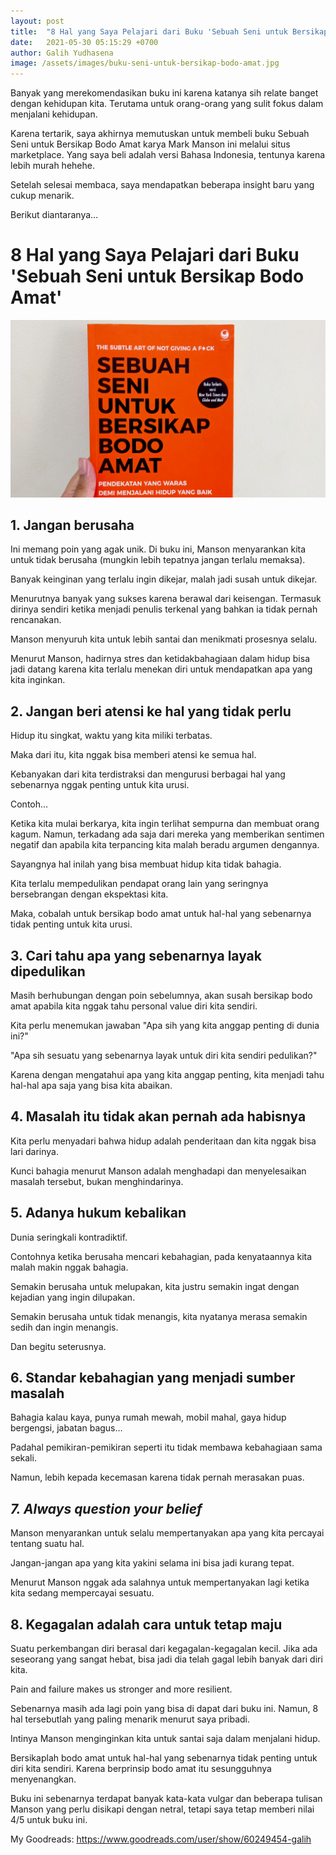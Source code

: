 ```yaml
---
layout: post
title:  "8 Hal yang Saya Pelajari dari Buku 'Sebuah Seni untuk Bersikap Bodo Amat' "
date:   2021-05-30 05:15:29 +0700
author: Galih Yudhasena
image: /assets/images/buku-seni-untuk-bersikap-bodo-amat.jpg
---
```

Banyak yang merekomendasikan buku ini karena katanya sih relate banget dengan kehidupan kita. Terutama untuk orang-orang yang sulit fokus dalam menjalani kehidupan.

Karena tertarik, saya akhirnya memutuskan untuk membeli buku Sebuah Seni untuk Bersikap Bodo Amat karya Mark Manson ini melalui situs marketplace. Yang saya beli adalah versi Bahasa Indonesia, tentunya karena lebih murah hehehe.

Setelah selesai membaca, saya mendapatkan beberapa insight baru yang cukup menarik.

Berikut diantaranya…

<h1>8 Hal yang Saya Pelajari dari Buku 'Sebuah Seni untuk Bersikap Bodo Amat'</h1>

<img src="/assets/images/buku-seni-untuk-bersikap-bodo-amat.png" alt="Review Buku Sebuah Seni untuk Bersikap Bodo Amat"/>

<h2>1. Jangan berusaha</h2>

Ini memang poin yang agak unik. Di buku ini, Manson menyarankan kita untuk tidak berusaha (mungkin lebih tepatnya jangan terlalu memaksa).

Banyak keinginan yang terlalu ingin dikejar, malah jadi susah untuk dikejar.

Menurutnya banyak yang sukses karena berawal dari keisengan. Termasuk dirinya sendiri ketika menjadi penulis terkenal yang bahkan ia tidak pernah rencanakan.

Manson menyuruh kita untuk lebih santai dan menikmati prosesnya selalu. 

Menurut Manson, hadirnya stres dan ketidakbahagiaan dalam hidup bisa jadi datang karena kita terlalu menekan diri untuk mendapatkan apa yang kita inginkan.

<h2>2. Jangan beri atensi ke hal yang tidak perlu</h2>

Hidup itu singkat, waktu yang kita miliki terbatas.

Maka dari itu, kita nggak bisa memberi atensi ke semua hal.

Kebanyakan dari kita terdistraksi dan mengurusi berbagai hal yang sebenarnya nggak penting untuk kita urusi. 

Contoh…

Ketika kita mulai berkarya, kita ingin terlihat sempurna dan membuat orang kagum. Namun, terkadang ada saja dari mereka yang memberikan sentimen negatif dan apabila kita terpancing kita malah beradu argumen dengannya.

Sayangnya hal inilah yang bisa membuat hidup kita tidak bahagia. 

Kita terlalu mempedulikan pendapat orang lain yang seringnya bersebrangan dengan ekspektasi kita.

Maka, cobalah untuk bersikap bodo amat untuk hal-hal yang sebenarnya tidak penting untuk kita urusi.

<h2>3. Cari tahu apa yang sebenarnya layak dipedulikan</h2>

Masih berhubungan dengan poin sebelumnya, akan susah bersikap bodo amat apabila kita nggak tahu personal value diri kita sendiri.

Kita perlu menemukan jawaban "Apa sih yang kita anggap penting di dunia ini?"

"Apa sih sesuatu yang sebenarnya layak untuk diri kita sendiri pedulikan?"

Karena dengan mengatahui apa yang kita anggap penting, kita menjadi tahu hal-hal apa saja yang bisa kita abaikan.

<h2>4. Masalah itu tidak akan pernah ada habisnya</h2>

Kita perlu menyadari bahwa hidup adalah penderitaan dan kita nggak bisa lari darinya. 

Kunci bahagia menurut Manson adalah menghadapi dan menyelesaikan masalah tersebut, bukan menghindarinya.

<h2>5. Adanya hukum kebalikan</h2>

Dunia seringkali kontradiktif.

Contohnya ketika berusaha mencari kebahagian, pada kenyataannya kita malah makin nggak bahagia.

Semakin berusaha untuk melupakan, kita justru semakin ingat dengan kejadian yang ingin dilupakan.

Semakin berusaha untuk tidak menangis, kita nyatanya merasa semakin sedih dan ingin menangis.

Dan begitu seterusnya.

<h2>6. Standar kebahagian yang menjadi sumber masalah</h2>

Bahagia kalau kaya, punya rumah mewah, mobil mahal, gaya hidup bergengsi, jabatan bagus…

Padahal pemikiran-pemikiran seperti itu tidak membawa kebahagiaan sama sekali. 

Namun, lebih kepada kecemasan karena tidak pernah merasakan puas.

<h2><i>7. Always question your belief</i></h2>

Manson menyarankan untuk selalu mempertanyakan apa yang kita percayai tentang suatu hal.

Jangan-jangan apa yang kita yakini selama ini bisa jadi kurang tepat.

Menurut Manson nggak ada salahnya untuk mempertanyakan lagi ketika kita sedang mempercayai sesuatu.

<h2>8. Kegagalan adalah cara untuk tetap maju</h2>

Suatu perkembangan diri berasal dari kegagalan-kegagalan kecil. Jika ada seseorang yang sangat hebat, bisa jadi dia telah gagal lebih banyak dari diri kita.

Pain and failure makes us stronger and more resilient.

Sebenarnya masih ada lagi poin yang bisa di dapat dari buku ini. Namun, 8 hal tersebutlah yang paling menarik menurut saya pribadi.

Intinya Manson menginginkan kita untuk santai saja dalam menjalani hidup.

Bersikaplah bodo amat untuk hal-hal yang sebenarnya tidak penting untuk diri kita sendiri. Karena berprinsip bodo amat itu sesungguhnya menyenangkan.

Buku ini sebenarnya terdapat banyak kata-kata vulgar dan beberapa tulisan Manson yang perlu disikapi dengan netral, tetapi saya tetap memberi nilai 4/5 untuk buku ini.

My Goodreads: <u><a href="https://www.goodreads.com/user/show/60249454-galih">https://www.goodreads.com/user/show/60249454-galih</a></u>
